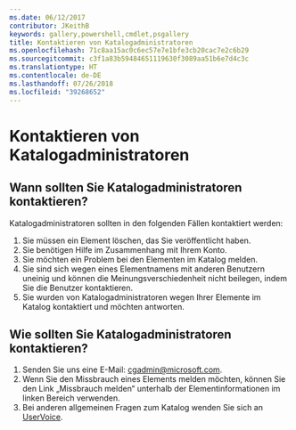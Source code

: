 ```yaml
---
ms.date: 06/12/2017
contributor: JKeithB
keywords: gallery,powershell,cmdlet,psgallery
title: Kontaktieren von Katalogadministratoren
ms.openlocfilehash: 71c8aa15ac0c6ec57e7e1bfe3cb20cac7e2c6b29
ms.sourcegitcommit: c3f1a83b59484651119630f3089aa51b6e7d4c3c
ms.translationtype: HT
ms.contentlocale: de-DE
ms.lasthandoff: 07/26/2018
ms.locfileid: "39268652"
---
```

# <a name="contact-gallery-administrators"></a>Kontaktieren von Katalogadministratoren

## <a name="when-to-contact-gallery-administrators"></a>Wann sollten Sie Katalogadministratoren kontaktieren?

Katalogadministratoren sollten in den folgenden Fällen kontaktiert werden:

1. Sie müssen ein Element löschen, das Sie veröffentlicht haben.
2. Sie benötigen Hilfe im Zusammenhang mit Ihrem Konto.
3. Sie möchten ein Problem bei den Elementen im Katalog melden.
4. Sie sind sich wegen eines Elementnamens mit anderen Benutzern uneinig und können die Meinungsverschiedenheit nicht beilegen, indem Sie die Benutzer kontaktieren.
5. Sie wurden von Katalogadministratoren wegen Ihrer Elemente im Katalog kontaktiert und möchten antworten.

## <a name="how-to-contact-gallery-administrators"></a>Wie sollten Sie Katalogadministratoren kontaktieren?

1. Senden Sie uns eine E-Mail: cgadmin@microsoft.com.
2. Wenn Sie den Missbrauch eines Elements melden möchten, können Sie den Link „Missbrauch melden“ unterhalb der Elementinformationen im linken Bereich verwenden.
3. Bei anderen allgemeinen Fragen zum Katalog wenden Sie sich an [UserVoice](http://windowsserver.uservoice.com/forums/301869-powershell).
